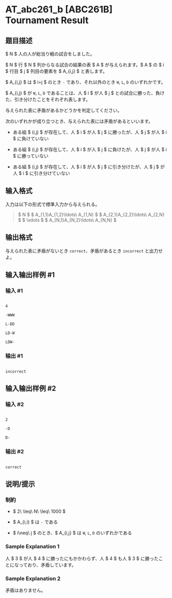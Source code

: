 # AT_abc261_b [ABC261B] Tournament Result

## 题目描述

[problemUrl]: https://atcoder.jp/contests/abc261/tasks/abc261_b

$ N $ 人の人が総当り戦の試合をしました。

$ N $ 行 $ N $ 列からなる試合の結果の表 $ A $ が与えられます。$ A $ の $ i $ 行目 $ j $ 列目の要素を $ A_{i,j} $ と表します。  
 $ A_{i,j} $ は $ i=j $ のとき `-` であり、それ以外のとき `W`, `L`, `D` のいずれかです。  
 $ A_{i,j} $ が `W`, `L`, `D` であることは、人 $ i $ が人 $ j $ との試合に勝った、負けた、引き分けたことをそれぞれ表します。

与えられた表に矛盾があるかどうかを判定してください。

次のいずれかが成り立つとき、与えられた表には矛盾があるといいます。

- ある組 $ (i,j) $ が存在して、人 $ i $ が人 $ j $ に勝ったが、人 $ j $ が人 $ i $ に負けていない
- ある組 $ (i,j) $ が存在して、人 $ i $ が人 $ j $ に負けたが、人 $ j $ が人 $ i $ に勝っていない
- ある組 $ (i,j) $ が存在して、人 $ i $ が人 $ j $ に引き分けたが、人 $ j $ が人 $ i $ に引き分けていない

## 输入格式

入力は以下の形式で標準入力から与えられる。

> $ N $ $ A_{1,1}A_{1,2}\ldots\ A_{1,N} $ $ A_{2,1}A_{2,2}\ldots\ A_{2,N} $ $ \vdots $ $ A_{N,1}A_{N,2}\ldots\ A_{N,N} $

## 输出格式

与えられた表に矛盾がないとき `correct`、矛盾があるとき `incorrect` と出力せよ。

## 输入输出样例 #1

### 输入 #1

```
4
-WWW
L-DD
LD-W
LDW-
```

### 输出 #1

```
incorrect
```

## 输入输出样例 #2

### 输入 #2

```
2
-D
D-
```

### 输出 #2

```
correct
```

## 说明/提示

### 制約

- $ 2\ \leq\ N\ \leq\ 1000 $
- $ A_{i,i} $ は `-` である
- $ i\neq\ j $ のとき、$ A_{i,j} $ は `W`, `L`, `D` のいずれかである

### Sample Explanation 1

人 $ 3 $ が人 $ 4 $ に勝ったにもかかわらず、人 $ 4 $ も人 $ 3 $ に勝ったことになっており、矛盾しています。

### Sample Explanation 2

矛盾はありません。